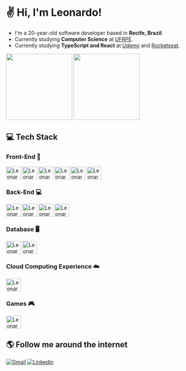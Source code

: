 # ✌ Hi, I'm Leonardo!

- I'm a 20-year-old software developer based in **Recife, Brazil**.
- Currently studying **Computer Science** at [UFRPE](http://www.ufrpe.br/).
- Currently studying **TypeScript and React** at [Udemy](https://www.udemy.com) and [Rocketseat](https://www.rocketseat.com.br).

<div>
  <img height="180em" src="https://github-readme-stats.vercel.app/api?username=Leovianaf&show_icons=true&theme=synthwave"/>
  <img height="180em" src="https://github-readme-stats.vercel.app/api/top-langs/?username=Leovianaf&layout=compact&theme=synthwave"/>
</div>

## 💻 Tech Stack

### Front-End 📱
<div>
  <img align="center" alt="Leonardo-HTML" height="35" width="40" src="https://cdn.jsdelivr.net/gh/devicons/devicon@latest/icons/html5/html5-original.svg"/>
  <img align="center" alt="Leonardo-CSS" height="35" width="40" src="https://cdn.jsdelivr.net/gh/devicons/devicon@latest/icons/css3/css3-original.svg"/>
  <img align="center" alt="Leonardo-JavaScript" height="35" width="40" src="https://cdn.jsdelivr.net/gh/devicons/devicon@latest/icons/javascript/javascript-original.svg"/>
  <img align="center" alt="Leonardo-TypeScript" height="35" width="40" src="https://cdn.jsdelivr.net/gh/devicons/devicon@latest/icons/typescript/typescript-original.svg"/>
  <img align="center" alt="Leonardo-React" height="35" width="40" src="https://cdn.jsdelivr.net/gh/devicons/devicon@latest/icons/react/react-original.svg"/>
  <img align="center" alt="Leonardo-Tailwind" height="35" width="40" src="https://cdn.jsdelivr.net/gh/devicons/devicon@latest/icons/tailwindcss/tailwindcss-original.svg"/>
</div>

### Back-End 💻
<div>
  <img align="center" alt="Leonardo-Java" height="35" width="40" src="https://cdn.jsdelivr.net/gh/devicons/devicon@latest/icons/java/java-original.svg"/>
  <img align="center" alt="Leonardo-C#" height="35" width="40" src="https://cdn.jsdelivr.net/gh/devicons/devicon@latest/icons/csharp/csharp-original.svg"/>
  <img align="center" alt="Leonardo-Python" height="35" width="40" src="https://cdn.jsdelivr.net/gh/devicons/devicon@latest/icons/python/python-original.svg"/>
  <img align="center" alt="Leonardo-Node.js" height="35" width="40" src="https://cdn.jsdelivr.net/gh/devicons/devicon@latest/icons/nodejs/nodejs-original.svg"/>
</div>

### Database 🖥
<div>
  <img align="center" alt="Leonardo-MySQL" height="35" width="40" src="https://cdn.jsdelivr.net/gh/devicons/devicon@latest/icons/mysql/mysql-original.svg"/>
  <img align="center" alt="Leonardo-PostgreSQL" height="35" width="40" src="https://cdn.jsdelivr.net/gh/devicons/devicon@latest/icons/postgresql/postgresql-original.svg"/>
</div>

### Cloud Computing Experience ☁️
<div>
  <img align="center" alt="Leonardo-AWS" height="35" width="40" src="https://cdn.jsdelivr.net/gh/devicons/devicon@latest/icons/amazonwebservices/amazonwebservices-plain-wordmark.svg"/>
</div>

### Games 🎮
<div>
  <img align="center" alt="Leonardo-Unity" height="35" width="40" src="https://cdn.jsdelivr.net/gh/devicons/devicon@latest/icons/unity/unity-original.svg"/>
</div>


## 🌎 Follow me around the internet
[![Gmail](https://img.shields.io/badge/Gmail-D14836?style=for-the-badge&logo=gmail&logoColor=white)](mailto:leonardoviana.nave@gmail.com)
[![LinkedIn](	https://img.shields.io/badge/LinkedIn-0077B5?style=for-the-badge&logo=linkedin&logoColor=white)](https://www.linkedin.com/in/leonardo-viana-filho/)
